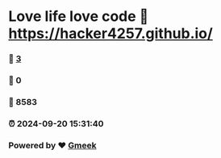 # Love life love code :link: https://hacker4257.github.io/ 
### :page_facing_up: [3](https://hacker4257.github.io//tag.html) 
### :speech_balloon: 0 
### :hibiscus: 8583 
### :alarm_clock: 2024-09-20 15:31:40 
### Powered by :heart: [Gmeek](https://github.com/Meekdai/Gmeek)
